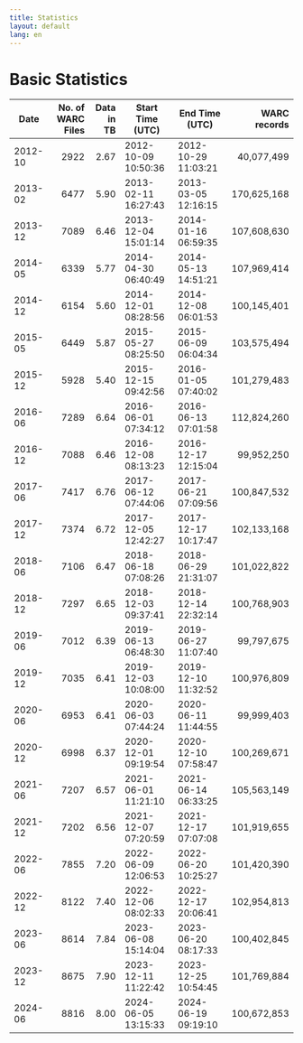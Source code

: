 ```yaml
---
title: Statistics
layout: default
lang: en
---
```


# Basic Statistics

|    Date | No. of WARC Files | Data in TB | Start Time (UTC)    | End Time (UTC)      | WARC records |
| ------- | ----------------: | ---------: | ------------------- | ------------------- | -----------: |
| 2012-10 |              2922 |       2.67 | 2012-10-09 10:50:36 | 2012-10-29 11:03:21 | 40,077,499   |
| 2013-02 |              6477 |       5.90 | 2013-02-11 16:27:43 | 2013-03-05 12:16:15 | 170,625,168  |
| 2013-12 |              7089 |       6.46 | 2013-12-04 15:01:14 | 2014-01-16 06:59:35 | 107,608,630  |
| 2014-05 |              6339 |       5.77 | 2014-04-30 06:40:49 | 2014-05-13 14:51:21 | 107,969,414  |
| 2014-12 |              6154 |       5.60 | 2014-12-01 08:28:56 | 2014-12-08 06:01:53 | 100,145,401  |
| 2015-05 |              6449 |       5.87 | 2015-05-27 08:25:50 | 2015-06-09 06:04:34 | 103,575,494  |
| 2015-12 |              5928 |       5.40 | 2015-12-15 09:42:56 | 2016-01-05 07:40:02 | 101,279,483  |
| 2016-06 |              7289 |       6.64 | 2016-06-01 07:34:12 | 2016-06-13 07:01:58 | 112,824,260  |
| 2016-12 |              7088 |       6.46 | 2016-12-08 08:13:23 | 2016-12-17 12:15:04 | 99,952,250   |
| 2017-06 |              7417 |       6.76 | 2017-06-12 07:44:06 | 2017-06-21 07:09:56 | 100,847,532  |
| 2017-12 |              7374 |       6.72 | 2017-12-05 12:42:27 | 2017-12-17 10:17:47 | 102,133,168  |
| 2018-06 |              7106 |       6.47 | 2018-06-18 07:08:26 | 2018-06-29 21:31:07 | 101,022,822  |
| 2018-12 |              7297 |       6.65 | 2018-12-03 09:37:41 | 2018-12-14 22:32:14 | 100,768,903  |
| 2019-06 |              7012 |       6.39 | 2019-06-13 06:48:30 | 2019-06-27 11:07:40 | 99,797,675   |
| 2019-12 |              7035 |       6.41 | 2019-12-03 10:08:00 | 2019-12-10 11:32:52 | 100,976,809  |
| 2020-06 |              6953 |       6.41 | 2020-06-03 07:44:24 | 2020-06-11 11:44:55 | 99,999,403   |
| 2020-12 |              6998 |       6.37 | 2020-12-01 09:19:54 | 2020-12-10 07:58:47 | 100,269,671  |
| 2021-06 |              7207 |       6.57 | 2021-06-01 11:21:10 | 2021-06-14 06:33:25 | 105,563,149  |
| 2021-12 |              7202 |       6.56 | 2021-12-07 07:20:59 | 2021-12-17 07:07:08 | 101,919,655  |
| 2022-06 |              7855 |       7.20 | 2022-06-09 12:06:53 | 2022-06-20 10:25:27 | 101,420,390  |
| 2022-12 |              8122 |       7.40 | 2022-12-06 08:02:33 | 2022-12-17 20:06:41 | 102,954,813  |
| 2023-06 |              8614 |       7.84 | 2023-06-08 15:14:04 | 2023-06-20 08:17:33 | 100,402,845  |
| 2023-12 |              8675 |       7.90 | 2023-12-11 11:22:42 | 2023-12-25 10:54:45 | 101,769,884  |
| 2024-06 |              8816 |       8.00 | 2024-06-05 13:15:33 | 2024-06-19 09:19:10 | 100,672,853  |
